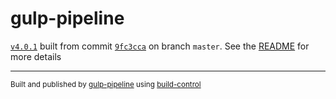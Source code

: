 # gulp-pipeline

[`v4.0.1`](../../releases/tag/v4.0.1) built from commit [`9fc3cca`](../../commit/9fc3ccaaef0c2baa30c55aa6cf868180515f1625) on branch `master`. See the [README](../..) for more details

---
<sup>Built and published by [gulp-pipeline](https://github.com/alienfast/gulp-pipeline) using [build-control](https://github.com/alienfast/build-control)</sup>
